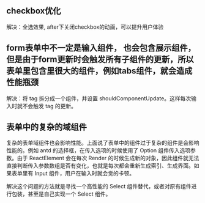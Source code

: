 ## checkbox优化 
解决：全选效果, after下关闭checkbox的动画，可以提升用户体验

## form表单中不一定是输入组件， 也会包含展示组件，但是由于form更新时会触发所有子组件的更新，所以表单里包含里很大的组件，例如tabs组件，就会造成性能瓶颈
解决：将 tag 拆分成一个组件，并设置 shouldComponentUpdate。这样每次输入时就不会触发 tag 的更新。

## 表单中的复杂的域组件
  复杂的表单域组件也会影响性能。上面说了表单中的组件过于复杂的组件是会影响性能的。例如 antd 的选择框，在传入选项的时候使用了 Option 组件传入选项参数。由于 ReactElement 会在每次 Render 的时候生成新的对象，因此组件就无法直接判断传入参数数组是否有变化，也就是每次都会重新生成索引、生成界面。如果表单里有 Input 组件，用户在输入时就会觉的卡顿。

  解决这个问题的方法就是寻找一个高性能的 Select 组件替代，或者对原有组件进行包装，甚至是自己实现一个 Select 组件。
